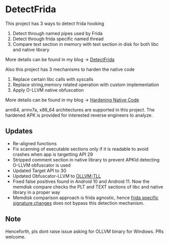 # DetectFrida
This project has 3 ways to detect frida hooking
 1. Detect through named pipes used by Frida
 2. Detect through frida specific named thread
 3. Compare text section in memory with text section in disk for both libc and native library

More details can be found in my blog -> [DetectFrida](https://darvincitech.wordpress.com/2019/12/23/detect-frida-for-android)

Also this project has 3 mechanisms to harden the native code
 1. Replace certain libc calls with syscalls
 2. Replace string,memory related operation with custom implementation
 3. Apply O-LLVM native obfuscation

More details can be found in my blog -> [Hardening Native Code](https://darvincitech.wordpress.com/2020/01/07/security-hardening-of-android-native-code)

arm64, armv7a, x86_64 architectures are supported in this project. The hardened APK is provided for interested reverse engineers to analyze.

## Updates
- Re-aligned functions
- Fix scanning of executable sections only if it is readable to avoid crashes when app is targetting API 29
- Stripped comment section in native library to prevent APKId detecting O-LLVM obfuscator is used
- Updated Target API to 30
- Updated Obfuscator-LLVM to [OLLVM-TLL](https://github.com/yazhiwang/ollvm-tll)
- Fixed false positives found in Android 10 and Android 11. Now the memdisk compare checks the PLT and TEXT sections of libc and native library in a proper way
- Memdisk comparison approach is frida agnostic, hence [frida specific signature changes](https://github.com/feicong/strong-frida) does not bypass this detection mechanism.

## Note
Henceforth, pls dont raise issue asking for OLLVM binary for Windows.  PRs welcome. 
